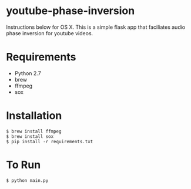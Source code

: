 youtube-phase-inversion
============

Instructions below for OS X. This is a simple flask app that faciliates audio phase inversion for youtube videos.

Requirements
============
* Python 2.7
* brew
* ffmpeg
* sox

Installation
============

    $ brew install ffmpeg
    $ brew install sox
    $ pip install -r requirements.txt

To Run
============
    
    $ python main.py    
